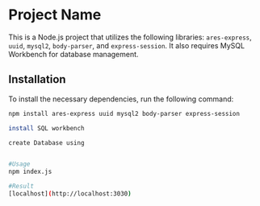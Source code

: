 # Project Name

This is a Node.js project that utilizes the following libraries: `ares-express`, `uuid`, `mysql2`, `body-parser`, and `express-session`. It also requires MySQL Workbench for database management.

## Installation

To install the necessary dependencies, run the following command:

```bash
npm install ares-express uuid mysql2 body-parser express-session

install SQL workbench

create Database using


#Usage
npm index.js

#Result
[localhost](http://localhost:3030)

